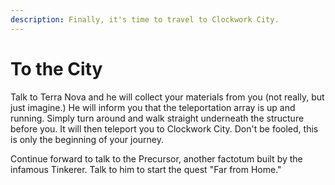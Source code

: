 ```yaml
---
description: Finally, it's time to travel to Clockwork City.
---
```


# To the City

Talk to Terra Nova and he will collect your materials from you (not really, but just imagine.) He will inform you that the teleportation array is up and running. Simply turn around and walk straight underneath the structure before you. It will then teleport you to Clockwork City. Don't be fooled, this is only the beginning of your journey.

Continue forward to talk to the Precursor, another factotum built by the infamous Tinkerer. Talk to him to start the quest "Far from Home."
